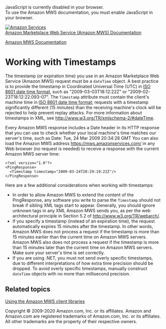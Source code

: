 <div id="MWSDX_noscript">

JavaScript is currently disabled in your browser.  
To use the Amazon MWS documentation, you must enable JavaScript in your
browser.

</div>

<div id="MWSDX_divtop">

[![Amazon
Services](https://images-na.ssl-images-amazon.com/images/G/08/mwsportal/fr_FR/amazonservices.gif "Amazon Services")](http://services.amazon.fr)  
<span id="MWSDX_titlebar">[Amazon Marketplace Web Service (Amazon MWS)
Documentation](https://developer.amazonservices.fr/gp/mws/docs.html)</span>

</div>

<div id="MWSDX_divbottom">

<div id="MWSDX_divleft">

<div id="MWSDX_toc">

</div>

</div>

<div id="MWSDX_divright">

<div id="MWSDX_content">

<span id="MWSDX_breadcrumbs">[Amazon MWS
Documentation](https://developer.amazonservices.fr/gp/mws/docs.html)</span>

Working with Timestamps
=======================

<div class="body">

The timestamp (or expiration time) you use in an <span class="ph">Amazon
Marketplace Web Service (Amazon MWS)</span> request must be a `dateTime`
object. A best practice is to provide the timestamp in Coordinated
Universal Time (UTC) in <span
class="ph"><a href="../dev_guide/DG_ISO8601.md" class="xref">ISO 8601 date time format</a></span>,
such as "2009-03-03T18:12:22Z" or "2009-02-23T18:12:22.093-07". The
`Timestamp` attribute must contain the client's machine time in <span
class="ph"><a href="../dev_guide/DG_ISO8601.md" class="xref">ISO 8601 date time format</a></span>;
requests with a timestamp significantly different (15 minutes) than the
receiving machine's clock will be rejected to help prevent replay
attacks. For more information about timestamps in XML, see
<a href="http://www.w3.org/TR/xmlschema-2/#dateTime" class="xref">http://www.w3.org/TR/xmlschema-2/#dateTime</a>.

Every <span class="ph">Amazon MWS</span> response includes a Date header
in its HTTP response that you can use to check whether your local
machine's time matches our server's time, such as Date: Tue, 24 Mar 2009
20:34:28 GMT You can also load the <span class="ph">Amazon MWS</span>
address
<a href="https://mws.amazonservices.com/" class="xref">https://mws.amazonservices.com/</a>
in any Web browser (no request is needed) to receive a response with the
current <span class="ph">Amazon MWS</span> server time:

    <?xml version="1.0"?>
    <PingResponse>
      <Timestamp timestamp="2009-03-24T20:29:19:22Z"/>
    </PingResponse>

Here are a few additional considerations when working with timestamps:

-   In order to allow <span class="ph">Amazon MWS</span> to extend the
    content of the PingResponse, any software you write to parse the
    `Timestamp` should not break if sibling XML tags start to appear.
    Generally, you should ignore unknown tags in any XML <span
    class="ph">Amazon MWS</span> sends you, as per the web architectural
    principle in Section 5.2 of
    <a href="http://www.w3.org/TR/webarch/" class="xref">http://www.w3.org/TR/webarch/</a>.
-   If you specify a timestamp (instead of an expiration time), the
    request automatically expires 15 minutes after the timestamp. In
    other words, <span class="ph">Amazon MWS</span> does not process a
    request if the timestamp is more than 15 minutes earlier than the
    current time on <span class="ph">Amazon MWS</span> servers. <span
    class="ph">Amazon MWS</span> also does not process a request if the
    timestamp is more than 15 minutes later than the current time on
    <span class="ph">Amazon MWS</span> servers. Make sure your server's
    time is set correctly.
-   If you are using .NET, you must not send overly specific timestamps,
    due to different interpretations of how extra time precision should
    be dropped. To avoid overly specific timestamps, manually construct
    `dateTime` objects with no more than millisecond precision.

</div>

<div id="RelatedTopics" class="topic nested1">

Related topics
--------------

<div class="body">

<a href="DG_ClientLibraries.md" class="xref">Using the Amazon MWS client libraries</a>

</div>

</div>

<div id="MWSDX_footer">

Copyright © 2009-2020 Amazon.com, Inc. or its affiliates. Amazon and
Amazon.com are registered trademarks of Amazon.com, Inc. or its
affiliates. All other trademarks are the property of their respective
owners.

</div>

</div>

</div>

<div style="clear: both;">

</div>

</div>
